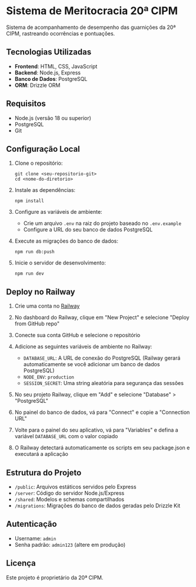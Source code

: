 # Sistema de Meritocracia 20ª CIPM

Sistema de acompanhamento de desempenho das guarnições da 20ª CIPM, rastreando ocorrências e pontuações.

## Tecnologias Utilizadas

- **Frontend**: HTML, CSS, JavaScript
- **Backend**: Node.js, Express
- **Banco de Dados**: PostgreSQL
- **ORM**: Drizzle ORM

## Requisitos

- Node.js (versão 18 ou superior)
- PostgreSQL
- Git

## Configuração Local

1. Clone o repositório:
   ```
   git clone <seu-repositorio-git>
   cd <nome-do-diretorio>
   ```

2. Instale as dependências:
   ```
   npm install
   ```

3. Configure as variáveis de ambiente:
   - Crie um arquivo `.env` na raiz do projeto baseado no `.env.example`
   - Configure a URL do seu banco de dados PostgreSQL

4. Execute as migrações do banco de dados:
   ```
   npm run db:push
   ```

5. Inicie o servidor de desenvolvimento:
   ```
   npm run dev
   ```

## Deploy no Railway

1. Crie uma conta no [Railway](https://railway.app/)

2. No dashboard do Railway, clique em "New Project" e selecione "Deploy from GitHub repo"

3. Conecte sua conta GitHub e selecione o repositório

4. Adicione as seguintes variáveis de ambiente no Railway:
   - `DATABASE_URL`: A URL de conexão do PostgreSQL (Railway gerará automaticamente se você adicionar um banco de dados PostgreSQL)
   - `NODE_ENV`: `production`
   - `SESSION_SECRET`: Uma string aleatória para segurança das sessões

5. No seu projeto Railway, clique em "Add" e selecione "Database" > "PostgreSQL"

6. No painel do banco de dados, vá para "Connect" e copie a "Connection URL"

7. Volte para o painel do seu aplicativo, vá para "Variables" e defina a variável `DATABASE_URL` com o valor copiado

8. O Railway detectará automaticamente os scripts em seu package.json e executará a aplicação

## Estrutura do Projeto

- `/public`: Arquivos estáticos servidos pelo Express
- `/server`: Código do servidor Node.js/Express
- `/shared`: Modelos e schemas compartilhados
- `/migrations`: Migrações do banco de dados geradas pelo Drizzle Kit

## Autenticação

- Username: `admin`
- Senha padrão: `admin123` (altere em produção)

## Licença

Este projeto é proprietário da 20ª CIPM.
